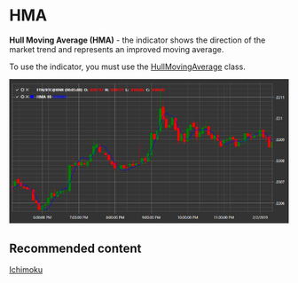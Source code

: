 # HMA

**Hull Moving Average (HMA)** \- the indicator shows the direction of the market trend and represents an improved moving average. 

To use the indicator, you must use the [HullMovingAverage](xref:StockSharp.Algo.Indicators.HullMovingAverage) class. 

![IndicatorHullMovingAverage](../images/IndicatorHullMovingAverage.png)

## Recommended content

[Ichimoku](IndicatorIchimoku.md)
